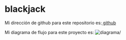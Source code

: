# blackjack

Mi dirección de github para este repositorio es:[ github](https://github.com/GonzaloGmv/blackjack)

Mi diagrama de flujo para este proyecto es: ![ diagrama/](https://github.com/GonzaloGmv/blackjack/diagramaBlackJack.jpg)
